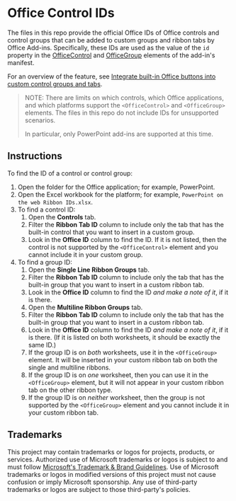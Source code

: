 # Office Control IDs

The files in this repo provide the official Office IDs of Office controls and control groups that can be added to custom groups and ribbon tabs by Office Add-ins. Specifically, these IDs are used as the value of the `id` property in the [OfficeControl](https://docs.microsoft.com/office/dev/add-ins/reference/manifest/group#control) and [OfficeGroup](https://docs.microsoft.com/office/dev/add-ins/reference/manifest/customtab#officegroup) elements of the add-in's manifest.

For an overview of the feature, see [Integrate built-in Office buttons into custom control groups and tabs](https://docs.microsoft.com/office/dev/add-ins/design/built-in-button-integration).

> NOTE: There are limits on which controls, which Office applications, and which platforms support the `<OfficeControl>` and `<OfficeGroup>` elements. The files in this repo do not include IDs for unsupported scenarios.
>
> In particular, only PowerPoint add-ins are supported at this time.


## Instructions

To find the ID of a control or control group:

1. Open the folder for the Office application; for example, PowerPoint.
1. Open the Excel workbook for the platform; for example, `PowerPoint on the web Ribbon IDs.xlsx`.
1. To find a control ID:
    1. Open the **Controls** tab.
    1. Filter the **Ribbon Tab ID** column to include only the tab that has the built-in control that you want to insert in a custom group.
    1. Look in the **Office ID** column to find the ID. If it is not listed, then the control is not supported by the `<OfficeControl>` element and you cannot include it in your custom group.
1. To find a group ID:
    1. Open the **Single Line Ribbon Groups** tab.
    1. Filter the **Ribbon Tab ID** column to include only the tab that has the built-in group that you want to insert in a custom ribbon tab.
    1. Look in the **Office ID** column to find the ID *and make a note of it*, if it is there.
    1. Open the **Multiline Ribbon Groups** tab.
    1. Filter the **Ribbon Tab ID** column to include only the tab that has the built-in group that you want to insert in a custom ribbon tab.
    1. Look in the **Office ID** column to find the ID *and make a note of it*, if it is there. (If it is listed on both worksheets, it should be exactly the same ID.)
    1. If the group ID is on *both* worksheets, use it in the `<OfficeGroup>` element. It will be inserted in your custom ribbon tab on both the single and multiline ribbons.
    1. If the group ID is on *one* worksheet, then you can use it in the `<OfficeGroup>` element, but it will not appear in your custom ribbon tab on the other ribbon type.
    1. If the group ID is on *neither* worksheet, then the group is not supported by the `<OfficeGroup>` element and you cannot include it in your custom ribbon tab.

## Trademarks

This project may contain trademarks or logos for projects, products, or services. Authorized use of Microsoft 
trademarks or logos is subject to and must follow 
[Microsoft's Trademark & Brand Guidelines](https://www.microsoft.com/en-us/legal/intellectualproperty/trademarks/usage/general).
Use of Microsoft trademarks or logos in modified versions of this project must not cause confusion or imply Microsoft sponsorship.
Any use of third-party trademarks or logos are subject to those third-party's policies.
